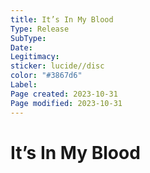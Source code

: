 ```yaml
---
title: It’s In My Blood
Type: Release  
SubType: 
Date: 
Legitimacy: 
sticker: lucide//disc
color: "#3867d6"
Label: 
Page created: 2023-10-31
Page modified: 2023-10-31
---
```


# It’s In My Blood
